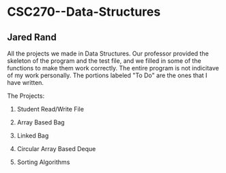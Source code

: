 # CSC270--Data-Structures
## Jared Rand

All the projects we made in Data Structures. Our professor provided the skeleton of the program and the test file, and we filled in some  of the functions to make them work correctly. The entire program is not indicitave of my work personally. The portions labeled "To Do" are the ones that I have written.

The Projects:

 1. Student Read/Write File
 
 2. Array Based Bag
 
 3. Linked Bag
 
 4. Circular Array Based Deque
 
 5. Sorting Algorithms
